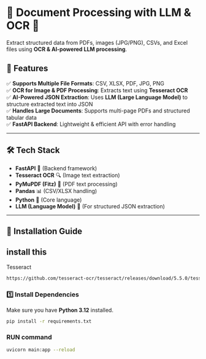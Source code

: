 # 📄 Document Processing with LLM & OCR 🚀  
Extract structured data from PDFs, images (JPG/PNG), CSVs, and Excel files using **OCR & AI-powered LLM processing**.

## 📌 Features  
✅ **Supports Multiple File Formats**: CSV, XLSX, PDF, JPG, PNG  
✅ **OCR for Image & PDF Processing**: Extracts text using **Tesseract OCR**  
✅ **AI-Powered JSON Extraction**: Uses **LLM (Large Language Model)** to structure extracted text into JSON  
✅ **Handles Large Documents**: Supports multi-page PDFs and structured tabular data  
✅ **FastAPI Backend**: Lightweight & efficient API with error handling  

---

## 🛠️ Tech Stack  
- **FastAPI** 🚀 (Backend framework)  
- **Tesseract OCR** 🔍 (Image text extraction)  
- **PyMuPDF (Fitz)** 📄 (PDF text processing)  
- **Pandas** 📊 (CSV/XLSX handling)  
- **Python** 🐍 (Core language)  
- **LLM (Language Model)** 🤖 (For structured JSON extraction)  

---

## 🔧 Installation Guide  
## install this 
Tesseract 
```sh
https://github.com/tesseract-ocr/tesseract/releases/download/5.5.0/tesseract-ocr-w64-setup-5.5.0.20241111.exe
```


### 1️⃣ Install Dependencies  
Make sure you have **Python 3.12** installed.  

```sh
pip install -r requirements.txt
```
### RUN command
```sh
uvicorn main:app --reload
```


